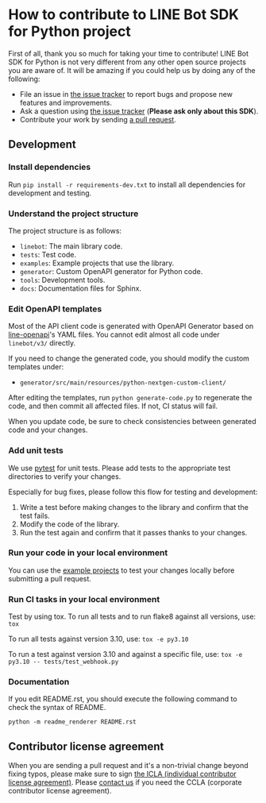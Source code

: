 # How to contribute to LINE Bot SDK for Python project

First of all, thank you so much for taking your time to contribute!
LINE Bot SDK for Python is not very different from any other open source projects you are aware of.
It will be amazing if you could help us by doing any of the following:

- File an issue in [the issue tracker](https://github.com/line/line-bot-sdk-python/issues) to report bugs and propose new features and improvements.
- Ask a question using [the issue tracker](https://github.com/line/line-bot-sdk-python/issues) (__Please ask only about this SDK__).
- Contribute your work by sending [a pull request](https://github.com/line/line-bot-sdk-python/pulls).

## Development

### Install dependencies

Run `pip install -r requirements-dev.txt` to install all dependencies for development and testing.

### Understand the project structure

The project structure is as follows:

- `linebot`: The main library code.
- `tests`: Test code.
- `examples`: Example projects that use the library.
- `generator`: Custom OpenAPI generator for Python code.
- `tools`: Development tools.
- `docs`: Documentation files for Sphinx.

### Edit OpenAPI templates

Most of the API client code is generated with OpenAPI Generator based on [line-openapi](https://github.com/line/line-openapi)'s YAML files.
You cannot edit almost all code under `linebot/v3/` directly.

If you need to change the generated code, you should modify the custom templates under:
- `generator/src/main/resources/python-nextgen-custom-client/`

After editing the templates, run `python generate-code.py` to regenerate the code, and then commit all affected files.
If not, CI status will fail.

When you update code, be sure to check consistencies between generated code and your changes.

### Add unit tests

We use [pytest](https://pytest.org/) for unit tests.
Please add tests to the appropriate test directories to verify your changes.

Especially for bug fixes, please follow this flow for testing and development:
1. Write a test before making changes to the library and confirm that the test fails.
2. Modify the code of the library.
3. Run the test again and confirm that it passes thanks to your changes.

### Run your code in your local environment

You can use the [example projects](examples/) to test your changes locally before submitting a pull request.

### Run CI tasks in your local environment

Test by using tox.
To run all tests and to run flake8 against all versions, use: `tox`

To run all tests against version 3.10, use: `tox -e py3.10`

To run a test against version 3.10 and against a specific file, use: `tox -e py3.10 -- tests/test_webhook.py`

### Documentation

If you edit README.rst, you should execute the following command to check the syntax of README.

```
python -m readme_renderer README.rst
```

## Contributor license agreement

When you are sending a pull request and it's a non-trivial change beyond fixing typos, please make sure to sign
[the ICLA (individual contributor license agreement)](https://cla-assistant.io/line/line-bot-sdk-python). Please
[contact us](mailto:dl_oss_dev@linecorp.com) if you need the CCLA (corporate contributor license agreement).
